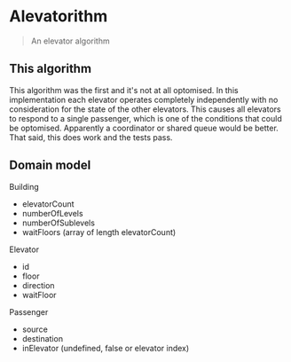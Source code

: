 Alevatorithm
====================

> An elevator algorithm

## This algorithm

This algorithm was the first and it's not at all optomised. In this implementation each elevator operates completely independently with no consideration for the state of the other elevators. This causes all elevators to respond to a single passenger, which is one of the conditions that could be optomised. Apparently a coordinator or shared queue would be better. That said, this does work and the tests pass.

## Domain model

Building
- elevatorCount
- numberOfLevels
- numberOfSublevels
- waitFloors (array of length elevatorCount)

Elevator
- id
- floor
- direction
- waitFloor

Passenger
- source
- destination
- inElevator (undefined, false or elevator index)
